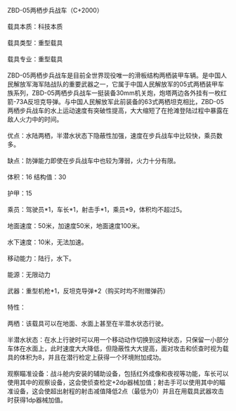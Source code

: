 <title>ZBD-05两栖步兵战车</title>
<meta name="GENERATOR" content="WinCHM">
<meta http-equiv="Content-Type" content="text/html; charset=gb2312">
<br>ZBD-05两栖步兵战车（C+2000）
<br>
<br>载具本质：科技本质 
<br>
<br>载具类型：重型载具 
<br>
<br>载具专业：重型载具 
<br>
<br>ZBD-05两栖步兵战车是目前全世界现役唯一的滑板结构两栖装甲车辆。是中国人民解放军海军陆战队的重要武器之一，它属于中国人民解放军的05式两栖装甲车族系列，ZBD-05两栖步兵战车一挺装备30mm机关炮，炮塔两边各外挂有一枚红箭-73A反坦克导弹。与中国人民解放军此前装备的63式两栖坦克相比，ZBD-05两栖步兵战车的水上运动速度有突破性提高，大大缩短了在抢滩登陆过程中暴露在敌人火力中的时间。 
<br>
<br>优点：水陆两栖，半潜水状态下隐蔽性加强，速度在步兵战车中比较快，乘员数多。 
<br>
<br>缺点：防弹能力即使在步兵战车中也较为薄弱，火力十分有限。 
<br>
<br>体积：16 结构值：30 
<br>
<br>护甲：15 
<br>
<br>乘员：驾驶员*1，车长*1，射击手*1，乘员*9，体积均不超过5。 
<br>
<br>地面速度：50米，加速度50米，地面速度100米。
<br>
<br>水下速度：10米，无法加速。
<br>
<br>移动能力：陆行，水下。 
<br>
<br>能源：无限动力 
<br>
<br>武器：重型机枪*1，反坦克导弹*2（购买时均不附赠弹药）
<br>
<br>特性： 
<br>
<br>两栖：该载具可以在地面、水面上甚至在半潜水状态行驶。 
<br>
<br>半潜水状态：在水上行驶时可以用一个移动动作切换到这种状态，只保留一小部分车体在水面上，此时速度大大降低，但隐蔽性大大提高，面对攻击和侦查时视为载具的体积为8，并且在潜行检定上获得一个环境附加成功。 
<br>
<br>观察瞄准设备：战斗舱内安装的辅助设备，包括红外成像和夜视等功能，车长可以使用其中的观察设备，这会使侦查检定+2dp器械加值；射击手可以使用其中的瞄准设备，这会使超出射程的射击减值降低2点（最低为0）并且在用载具武器攻击时获得1dp器械加值。 
<br>
